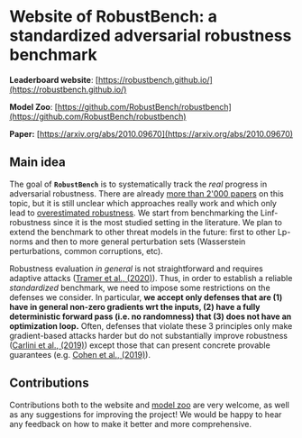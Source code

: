 # Website of RobustBench: a standardized adversarial robustness benchmark

**Leaderboard website**: [https://robustbench.github.io/](https://robustbench.github.io/)

**Model Zoo**: [https://github.com/RobustBench/robustbench](https://github.com/RobustBench/robustbench)

**Paper:** [https://arxiv.org/abs/2010.09670](https://arxiv.org/abs/2010.09670)


## Main idea
  
The goal of **`RobustBench`** is to systematically track the *real* progress in adversarial robustness. 
There are already [more than 2'000 papers](https://nicholas.carlini.com/writing/2019/all-adversarial-example-papers.html) 
on this topic, but it is still unclear which approaches really work and which only lead to [overestimated robustness](https://arxiv.org/abs/1802.00420).
We start from benchmarking the Linf-robustness since it is the most studied setting in the literature. 
We plan to extend the benchmark to other threat models in the future: first to other Lp-norms and then to more general perturbation sets 
(Wasserstein perturbations, common corruptions, etc).

Robustness evaluation *in general* is not straightforward and requires adaptive attacks ([Tramer et al., (2020)](https://arxiv.org/abs/2002.08347)).
Thus, in order to establish a reliable *standardized* benchmark, we need to impose some restrictions on the defenses we consider.
In particular, **we accept only defenses that are (1) have in general non-zero gradients wrt the inputs, (2) have a fully deterministic forward pass (i.e. no randomness) that
(3) does not have an optimization loop.** Often, defenses that violate these 3 principles only make gradient-based attacks 
harder but do not substantially improve robustness ([Carlini et al., (2019)](https://arxiv.org/abs/1902.06705)) except those
that can present concrete provable guarantees (e.g. [Cohen et al., (2019)](https://arxiv.org/abs/1902.02918)).

## Contributions
Contributions both to the website and [model zoo](https://github.com/RobustBench/robustbench) are very welcome, as well as any suggestions for improving the project! We would be happy to hear any feedback on how to make it better and more comprehensive.
